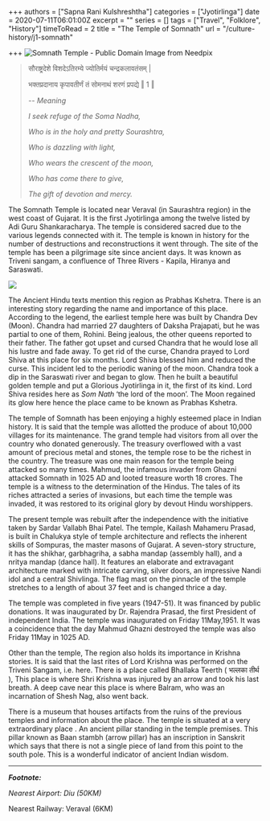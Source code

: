 +++
authors = ["Sapna Rani Kulshreshtha"]
categories = ["Jyotirlinga"]
date = 2020-07-11T06:01:00Z
excerpt = ""
series = []
tags = ["Travel", "Folklore", "History"]
timeToRead = 2
title = "The Temple of Somnath"
url = "/culture-history/j1-somnath"

+++
![Somnath Temple - Public Domain Image from Needpix](/images/somnath-temple-needpix.jpg "Somnath Temple")

> सौराष्ट्रदेशे विशदेऽतिरम्ये ज्योतिर्मयं चन्द्रकलावतंसम् |
>
> भक्तप्रदानाय कृपावतीर्णं तं सोमनाथं शरणं प्रपद्ये ‖ 1 ‖
>
> \-- _Meaning_
>
> _I seek refuge of the Soma Nadha,_  
>
> _Who is in the holy and pretty Sourashtra,_  
>
> _Who is dazzling with light,_
>
> _Who wears the crescent of the moon,_
>
> _Who has come there to give,_  
>
> _The gift of devotion and mercy._

The Somnath Temple is located near Veraval (in Saurashtra region) in the west coast of Gujarat. It is the first Jyotirlinga among the twelve listed by Adi Guru Shankaracharya. The temple is considered sacred due to the various legends connected with it. The temple is known in history for the number of destructions and reconstructions it went through. The site of the temple has been a pilgrimage site since ancient days. It was known as Triveni sangam, a confluence of Three Rivers - Kapila, Hiranya and Saraswati.

![](/images/screenshot-from-2020-08-02-19-20-17.png)

The Ancient Hindu texts mention this region as Prabhas Kshetra. There is an interesting story regarding the name and importance of this place. According to the legend, the earliest temple here was built by Chandra Dev (Moon). Chandra had married 27 daughters of Daksha Prajapati, but he was partial to one of them, Rohini. Being jealous, the other queens reported to their father. The father got upset and cursed Chandra that he would lose all his lustre and fade away. To get rid of the curse, Chandra prayed to Lord Shiva at this place for six months. Lord Shiva blessed him and reduced the curse. This incident led to the periodic waning of the moon. Chandra took a dip in the Saraswati river and began to glow. Then he built a beautiful golden temple and put a Glorious Jyotirlinga in it, the first of its kind. Lord Shiva resides here as _Som Nath_ ‘the lord of the moon’. The Moon regained its glow here hence the place came to be known as Prabhas Kshetra.

The temple of Somnath has been enjoying a highly esteemed place in Indian history. It is said that the temple was allotted the produce of about 10,000 villages for its maintenance. The grand temple had visitors from all over the country who donated generously. The treasury overflowed with a vast amount of precious metal and stones, the temple rose to be the richest in the country. The treasure was one main reason for the temple being attacked so many times. Mahmud, the infamous invader from Ghazni attacked Somnath in 1025 AD and looted treasure worth 18 crores. The temple is a witness to the determination of the Hindus. The tales of its riches attracted a series of invasions, but each time the temple was invaded, it was restored to its original glory by devout Hindu worshippers.

The present temple was rebuilt after the independence with the initiative taken by Sardar Vallabh Bhai Patel. The temple, Kailash Mahameru Prasad, is built in Chalukya style of temple architecture and reflects the inherent skills of Sompuras, the master masons of Gujarat. A seven-story structure, it has the shikhar, garbhagriha, a sabha mandap (assembly hall), and a nritya mandap (dance hall). It features an elaborate and extravagant architecture marked with intricate carving, silver doors, an impressive Nandi idol and a central Shivlinga. The flag mast on the pinnacle of the temple stretches to a length of about 37 feet and is changed thrice a day.

The temple was completed in five years (1947-51). It was financed by public donations. It was inaugurated by Dr. Rajendra Prasad, the first President of independent India. The temple was inaugurated on Friday 11May,1951. It was a coincidence that the day Mahmud Ghazni destroyed the temple was also Friday 11May in 1025 AD.

Other than the temple, The region also holds its importance in Krishna stories. It is said that the last rites of Lord Krishna was performed on the Triveni Sangam, i.e. here. There is a place called Bhallaka Teerth ( भल्लका तीर्थ ), This place is where Shri Krishna was injured by an arrow and took his last breath. A deep cave near this place is where Balram, who was an incarnation of Shesh Nag, also went back. 

There is a museum that houses artifacts from the ruins of the previous temples and information about the place. The temple is situated at a very extraordinary place . An ancient pillar standing in the temple premises. This pillar known as Baan stambh (arrow pillar) has an inscription in Sanskrit which says that there is not a single piece of land from this point to the south pole. This is a wonderful indicator of ancient Indian wisdom.

***

**_Footnote:_**

_Nearest Airport: Diu (50KM)_

Nearest Railway: Veraval (6KM)